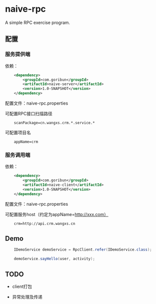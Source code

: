 # naive-rpc
A simple RPC exercise program.

## 配置

### 服务提供端

依赖：
```xml
    <dependency>
        <groupId>com.goribun</groupId>
        <artifactId>naive-server</artifactId>
        <version>1.0-SNAPSHOT</version>
    </dependency>
```
配置文件：naive-rpc.properties

可配置RPC接口扫描路径

```
    scanPackage=cn.wangxs.crm.*.service.*
```

可配置项目名

```
    appName=crm
```

### 服务调用端

依赖：
```xml
    <dependency>
        <groupId>com.goribun</groupId>
        <artifactId>naive-client</artifactId>
        <version>1.0-SNAPSHOT</version>
    </dependency>
```

配置文件：naive-rpc.properties

可配置服务host（约定为appName=http://xxx.com）

```
    crm=http://api.crm.wangxs.cn
```

## Demo

 ```java
     IDemoService demoService = RpcClient.refer(IDemoService.class);
     
     demoService.sayHello(user, activity);
 ```
 
## TODO

- client打包

- 异常处理及传递
